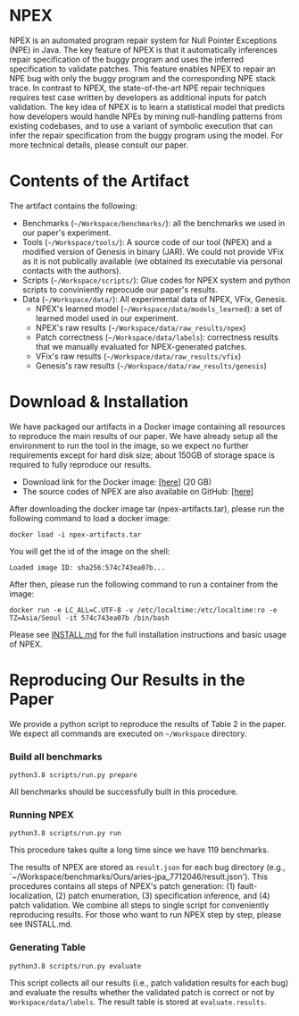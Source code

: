 # NPEX
NPEX is an automated program repair system for Null Pointer Exceptions (NPE) in Java.
The key feature of NPEX is that it automatically inferences repair specification of the buggy program and uses
the inferred specification to validate patches. This feature enables NPEX to repair an NPE bug with only
the buggy program and the corresponding NPE stack trace.
In contrast to NPEX, the state-of-the-art NPE repair techniques requires test case written by developers
as additional inputs for patch validation.
The key idea of NPEX is to learn a statistical model that predicts how developers would handle
NPEs by mining null-handling patterns from existing codebases, and to use a variant of
symbolic execution that can infer the repair specification from the buggy program using the model.
For more technical details, please consult our paper.

# Contents of the Artifact
The artifact contains the following:
* Benchmarks (`~/Workspace/benchmarks/`): all the benchmarks we used in our paper's experiment.
* Tools (`~/Workspace/tools/`): A source code of our tool (NPEX) and a modified version of Genesis in binary (JAR). We could not provide
VFix as it is not publically available (we obtained its executable via personal contacts with the authors).
* Scripts (`~/Workspace/scripts/`): Glue codes for NPEX system and python scripts to conviniently reprocude our paper's results. 
* Data (`~/Workspace/data/`): All experimental data of NPEX, VFix, Genesis.
  * NPEX's learned model (`~/Workspace/data/models_learned`): a set of learned model used in our experiment.
  * NPEX's raw results (`~/Workspace/data/raw_results/npex`)
  * Patch correctness (`~/Workspace/data/labels`): correctness results that we manually evaluated for NPEX-generated patches.
  * VFix's raw results (`~/Workspace/data/raw_results/vfix`) 
  * Genesis's raw results (`~/Workspace/data/raw_results/genesis`)

# Download & Installation
We have packaged our artifacts in a Docker image containing all resources to reproduce the main results of our paper.
We have already setup all the environment to run the tool in the image, so we expect no further requirements except for hard disk size;
about 150GB of storage space is required to fully reproduce our results.

* Download link for the Docker image: [[here]](https://figshare.com/articles/dataset/A_Replication_Package_for_NPEX_Repairing_Java_Null_Pointer_Exceptions_without_Tests_/19087652/2?file=34052735) (20 GB)
* The source codes of NPEX are also available on GitHub: [[here]](https://github.com/kupl/NPEX)

After downloading the docker image tar (npex-artifacts.tar), please run the following command to load a docker image:
```
docker load -i npex-artifacts.tar
```
You will get the id of the image on the shell:
```
Loaded image ID: sha256:574c743ea07b...
```
After then, please run the following command to run a container from the image:
```
docker run -e LC_ALL=C.UTF-8 -v /etc/localtime:/etc/localtime:ro -e TZ=Asia/Seoul -it 574c743ea07b /bin/bash
```


Please see [INSTALL.md](./INSTALL.md) for the full installation instructions and basic usage of NPEX.

# Reproducing Our Results in the Paper
We provide a python script to reproduce the results of Table 2 in the paper.
We expect all commands are executed on `~/Workspace` directory.

### Build all benchmarks
```
python3.8 scripts/run.py prepare
```
All benchmarks should be successfully built in this procedure.

### Running NPEX
```
python3.8 scripts/run.py run 
```
This procedure takes quite a long time since we have 119 benchmarks.

The results of NPEX are stored as `result.json` for each bug directory (e.g., `~/Workspace/benchmarks/Ours/aries-jpa_7712046/result.json').
This procedures contains all steps of NPEX's patch generation: 
(1) fault-localization, (2) patch enumeration, (3) specification inference, and (4) patch validation.
We combine all steps to single script for conveniently reproducing results. 
For those who want to run NPEX step by step, please see INSTALL.md.

### Generating Table
```
python3.8 scripts/run.py evaluate 
```
This script collects all our results (i.e., patch validation results for each bug) and evaluate the results whether the validated patch is correct or not by `Workspace/data/labels`. The result table is stored at `evaluate.results`. 



